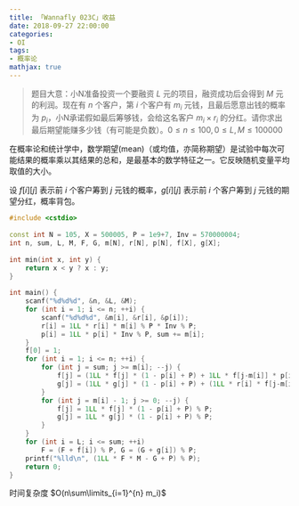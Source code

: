 ```yaml
---
title: 「Wannafly 023C」收益
date: 2018-09-27 22:00:00
categories:
- OI
tags:
- 概率论
mathjax: true
---
```


> 题目大意：小N准备投资一个要融资 $L$ 元的项目，融资成功后会得到 $M$ 元的利润。现在有 $n$ 个客户，第 $i$ 个客户有 $m_i$ 元钱，且最后愿意出钱的概率为 $p_i$，小N承诺假如最后筹够钱，会给这名客户 $m_i \times r_i$ 的分红。请你求出最后期望能赚多少钱（有可能是负数）。$0 \leq n \leq 100, 0 \leq L,M \leq 100000$

在概率论和统计学中，数学期望(mean)（或均值，亦简称期望）是试验中每次可能结果的概率乘以其结果的总和，是最基本的数学特征之一。它反映随机变量平均取值的大小。

设 $f[i][j]$ 表示前 $i$ 个客户筹到 $j$ 元钱的概率，$g[i][j]$ 表示前 $i$ 个客户筹到 $j$ 元钱的期望分红，概率背包。

```c++
#include <cstdio>
 
const int N = 105, X = 500005, P = 1e9+7, Inv = 570000004;
int n, sum, L, M, F, G, m[N], r[N], p[N], f[X], g[X];
 
int min(int x, int y) {
    return x < y ? x : y;
}
 
int main() {
    scanf("%d%d%d", &n, &L, &M);
    for (int i = 1; i <= n; ++i) {
        scanf("%d%d%d", &m[i], &r[i], &p[i]);
        r[i] = 1LL * r[i] * m[i] % P * Inv % P;
        p[i] = 1LL * p[i] * Inv % P, sum += m[i];
    }
    f[0] = 1;
    for (int i = 1; i <= n; ++i) {
        for (int j = sum; j >= m[i]; --j) {
            f[j] = (1LL * f[j] * (1 - p[i] + P) + 1LL * f[j-m[i]] * p[i]) % P;
            g[j] = (1LL * g[j] * (1 - p[i] + P) + (1LL * r[i] * f[j-m[i]] % P + g[j-m[i]]) * p[i]) % P;
        }
        for (int j = m[i] - 1; j >= 0; --j) {
            f[j] = 1LL * f[j] * (1 - p[i] + P) % P;
            g[j] = 1LL * g[j] * (1 - p[i] + P) % P;
        }
    }
    for (int i = L; i <= sum; ++i)
        F = (F + f[i]) % P, G = (G + g[i]) % P;
    printf("%lld\n", (1LL * F * M - G + P) % P);
    return 0;
}
```

时间复杂度 $O(n\sum\limits_{i=1}^{n} m_i)$
